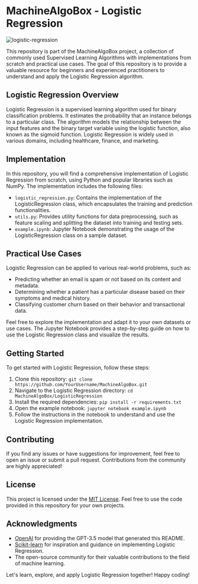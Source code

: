 # MachineAlgoBox - Logistic Regression

![logistic-regression](https://example.com/logistic-regression.png)

This repository is part of the MachineAlgoBox project, a collection of commonly used Supervised Learning Algorithms with implementations from scratch and practical use cases. The goal of this repository is to provide a valuable resource for beginners and experienced practitioners to understand and apply the Logistic Regression algorithm.

## Logistic Regression Overview
Logistic Regression is a supervised learning algorithm used for binary classification problems. It estimates the probability that an instance belongs to a particular class. The algorithm models the relationship between the input features and the binary target variable using the logistic function, also known as the sigmoid function. Logistic Regression is widely used in various domains, including healthcare, finance, and marketing.

## Implementation
In this repository, you will find a comprehensive implementation of Logistic Regression from scratch, using Python and popular libraries such as NumPy. The implementation includes the following files:

- `logistic_regression.py`: Contains the implementation of the LogisticRegression class, which encapsulates the training and prediction functionalities.
- `utils.py`: Provides utility functions for data preprocessing, such as feature scaling and splitting the dataset into training and testing sets.
- `example.ipynb`: Jupyter Notebook demonstrating the usage of the LogisticRegression class on a sample dataset.

## Practical Use Cases
Logistic Regression can be applied to various real-world problems, such as:

- Predicting whether an email is spam or not based on its content and metadata.
- Determining whether a patient has a particular disease based on their symptoms and medical history.
- Classifying customer churn based on their behavior and transactional data.

Feel free to explore the implementation and adapt it to your own datasets or use cases. The Jupyter Notebook provides a step-by-step guide on how to use the Logistic Regression class and visualize the results.

## Getting Started
To get started with Logistic Regression, follow these steps:

1. Clone this repository: `git clone https://github.com/YourUsername/MachineAlgoBox.git`
2. Navigate to the Logistic Regression directory: `cd MachineAlgoBox/LogisticRegression`
3. Install the required dependencies: `pip install -r requirements.txt`
4. Open the example notebook: `jupyter notebook example.ipynb`
5. Follow the instructions in the notebook to understand and use the Logistic Regression implementation.

## Contributing
If you find any issues or have suggestions for improvement, feel free to open an issue or submit a pull request. Contributions from the community are highly appreciated!

## License
This project is licensed under the [MIT License](https://opensource.org/licenses/MIT). Feel free to use the code provided in this repository for your own projects.

## Acknowledgments
- [OpenAI](https://openai.com/) for providing the GPT-3.5 model that generated this README.
- [Scikit-learn](https://scikit-learn.org/) for inspiration and guidance on implementing Logistic Regression.
- The open-source community for their valuable contributions to the field of machine learning.

Let's learn, explore, and apply Logistic Regression together! Happy coding!
